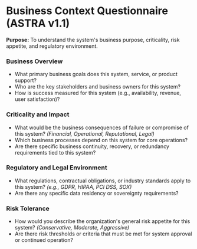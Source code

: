 # Business Context Questionnaire (ASTRA v1.1)

**Purpose:** To understand the system's business purpose, criticality, risk appetite, and regulatory environment.

### Business Overview
- What primary business goals does this system, service, or product support?
- Who are the key stakeholders and business owners for this system?
- How is success measured for this system (e.g., availability, revenue, user satisfaction)?

### Criticality and Impact
- What would be the business consequences of failure or compromise of this system? *(Financial, Operational, Reputational, Legal)*
- Which business processes depend on this system for core operations?
- Are there specific business continuity, recovery, or redundancy requirements tied to this system?

### Regulatory and Legal Environment
- What regulations, contractual obligations, or industry standards apply to this system? *(e.g., GDPR, HIPAA, PCI DSS, SOX)*
- Are there any specific data residency or sovereignty requirements?

### Risk Tolerance
- How would you describe the organization's general risk appetite for this system? *(Conservative, Moderate, Aggressive)*
- Are there risk thresholds or criteria that must be met for system approval or continued operation?

